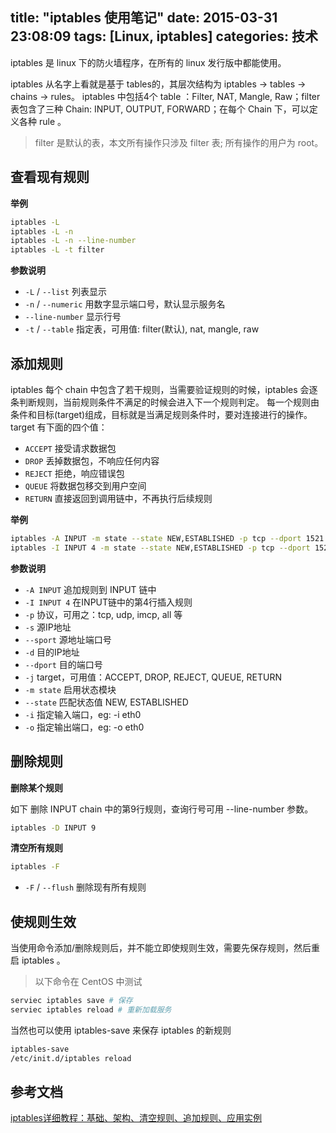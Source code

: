 title: "iptables 使用笔记"
date: 2015-03-31 23:08:09
tags: [Linux, iptables]
categories: 技术
---

iptables 是 linux 下的防火墙程序，在所有的 linux 发行版中都能使用。

iptables 从名字上看就是基于 tables的，其层次结构为 iptables -> tables -> chains -> rules。 iptables 中包括4个 table ：Filter, NAT, Mangle, Raw；filter 表包含了三种 Chain: INPUT, OUTPUT, FORWARD；在每个 Chain 下，可以定义各种 rule 。

<!-- more -->

> filter 是默认的表，本文所有操作只涉及 filter 表; 所有操作的用户为 root。


## 查看现有规则

**举例**

``` bash
iptables -L 
iptables -L -n
iptables -L -n --line-number
iptables -L -t filter
```

**参数说明**

- <code>-L</code> / <code>--list</code> 列表显示 
- <code>-n</code> / <code>--numeric</code> 用数字显示端口号，默认显示服务名
- <code>--line-number</code> 显示行号
- <code>-t</code> / <code>--table</code> 指定表，可用值: filter(默认), nat, mangle, raw

## 添加规则

iptables 每个 chain 中包含了若干规则，当需要验证规则的时候，iptables 会逐条判断规则，当前规则条件不满足的时候会进入下一个规则判定。
每一个规则由条件和目标(target)组成，目标就是当满足规则条件时，要对连接进行的操作。 target 有下面的四个值：

- <code>ACCEPT</code> 接受请求数据包 
- <code>DROP</code> 丢掉数据包，不响应任何内容
- <code>REJECT</code> 拒绝，响应错误包
- <code>QUEUE</code> 将数据包移交到用户空间
- <code>RETURN</code> 直接返回到调用链中，不再执行后续规则

**举例**

``` bash
iptables -A INPUT -m state --state NEW,ESTABLISHED -p tcp --dport 1521 -j ACCEPT
iptables -I INPUT 4 -m state --state NEW,ESTABLISHED -p tcp --dport 1521 -j ACCEPT
```

**参数说明**

- <code>-A INPUT</code> 追加规则到 INPUT 链中
- <code>-I INPUT 4</code> 在INPUT链中的第4行插入规则  
- <code>-p</code> 协议，可用之：tcp, udp, imcp, all 等
- <code>-s</code> 源IP地址
- <code>--sport</code> 源地址端口号
- <code>-d</code> 目的IP地址
- <code>--dport</code> 目的端口号
- <code>-j</code> target，可用值：ACCEPT, DROP, REJECT, QUEUE, RETURN
- <code>-m state</code> 启用状态模块
- <code>--state</code> 匹配状态值 NEW, ESTABLISHED
- <code>-i</code> 指定输入端口，eg: -i eth0
- <code>-o</code> 指定输出端口，eg: -o eth0


## 删除规则

**删除某个规则**

如下 删除 INPUT chain 中的第9行规则，查询行号可用 --line-number 参数。

``` bash
iptables -D INPUT 9   
```

**清空所有规则**
``` bash
iptables -F 
```

- <code>-F</code> / <code>--flush</code> 删除现有所有规则

## 使规则生效

当使用命令添加/删除规则后，并不能立即使规则生效，需要先保存规则，然后重启 iptables 。

> 以下命令在 CentOS 中测试

``` bash
serviec iptables save # 保存
serviec iptables reload # 重新加载服务
```

当然也可以使用 iptables-save 来保存 iptables 的新规则

``` bash
iptables-save
/etc/init.d/iptables reload
```

## 参考文档

[iptables详细教程：基础、架构、清空规则、追加规则、应用实例](https://lesca.me/archives/iptables-tutorial-structures-configuratios-examples.html)
